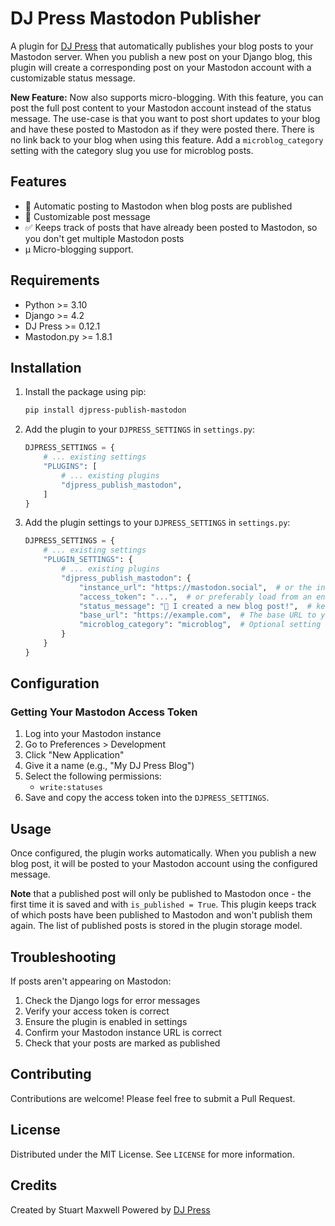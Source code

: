 # DJ Press Mastodon Publisher

A plugin for [DJ Press](https://pypi.org/project/djpress/) that automatically publishes your blog posts to your
Mastodon server. When you publish a new post on your Django blog, this plugin will create a corresponding post on your
Mastodon account with a customizable status message.

**New Feature:** Now also supports micro-blogging. With this feature, you can post the full post content to your
Mastodon account instead of the status message. The use-case is that you want to post short updates to your blog
and have these posted to Mastodon as if they were posted there. There is no link back to your blog when using
this feature. Add a `microblog_category` setting with the category slug you use for microblog posts.

## Features

- 🚀 Automatic posting to Mastodon when blog posts are published
- 📝 Customizable post message
- ✅ Keeps track of posts that have already been posted to Mastodon, so you don't get multiple Mastodon posts
- µ Micro-blogging support.

## Requirements

- Python >= 3.10
- Django >= 4.2
- DJ Press >= 0.12.1
- Mastodon.py >= 1.8.1

## Installation

1. Install the package using pip:

    ```bash
    pip install djpress-publish-mastodon
    ```

2. Add the plugin to your `DJPRESS_SETTINGS` in `settings.py`:

    ```python
    DJPRESS_SETTINGS = {
        # ... existing settings
        "PLUGINS": [
            # ... existing plugins
            "djpress_publish_mastodon",
        ]
    }
    ```

3. Add the plugin settings to your `DJPRESS_SETTINGS` in `settings.py`:

    ```python
    DJPRESS_SETTINGS = {
        # ... existing settings
        "PLUGIN_SETTINGS": {
            # ... existing plugins
            "djpress_publish_mastodon": {
                "instance_url": "https://mastodon.social",  # or the instance you are using
                "access_token": "...",  # or preferably load from an environment variable or secrets manager
                "status_message": "🚀 I created a new blog post!",  # keep this brief
                "base_url": "https://example.com",  # The base URL to your site
                "microblog_category": "microblog",  # Optional setting to enable micro-blogging for a specific category slug.
            }
        }
    }
    ```

## Configuration

### Getting Your Mastodon Access Token

1. Log into your Mastodon instance
2. Go to Preferences > Development
3. Click "New Application"
4. Give it a name (e.g., "My DJ Press Blog")
5. Select the following permissions:
   - `write:statuses`
6. Save and copy the access token into the `DJPRESS_SETTINGS`.

## Usage

Once configured, the plugin works automatically. When you publish a new blog post, it will be posted to your Mastodon
account using the configured message.

**Note** that a published post will only be published to Mastodon once - the first time it is saved and with
`is_published = True`. This plugin keeps track of which posts have been published to Mastodon and won't publish them
again. The list of published posts is stored in the plugin storage model.

## Troubleshooting

If posts aren't appearing on Mastodon:

1. Check the Django logs for error messages
2. Verify your access token is correct
3. Ensure the plugin is enabled in settings
4. Confirm your Mastodon instance URL is correct
5. Check that your posts are marked as published

## Contributing

Contributions are welcome! Please feel free to submit a Pull Request.

## License

Distributed under the MIT License. See `LICENSE` for more information.

## Credits

Created by Stuart Maxwell
Powered by [DJ Press](https://github.com/yourusername/djpress)
